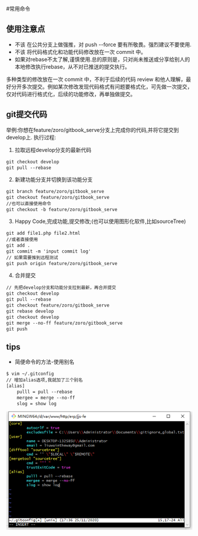 #常用命令

## 使用注意点
- 不该 在公共分支上做强推，对 push --force 要有所敬畏。强烈建议不要使用.
- 不该 将代码格式化和功能代码修改放在一次 commit 中。
- 如果对rebase不太了解,谨慎使用.总的原则是，只对尚未推送或分享给别人的本地修改执行rebase，从不对已推送的提交执行。

多种类型的修改放在一次 commit 中，不利于后续的代码 review 和他人理解，最好分开多次提交。例如某次修改发现代码格式有问题要格式化，可先做一次提交，仅对代码进行格式化，后续的功能修改，再单独做提交。

## git提交代码
举例:你想在feature/zoro/gitbook_serve分支上完成你的代码,并将它提交到develop上.
执行过程:
1. 拉取远程develop分支的最新代码
```
git checkout develop
git pull --rebase
 ```
2. 新建功能分支并切换到该功能分支
```
git branch feature/zoro/gitbook_serve
git checkout feature/zoro/gitbook_serve
//也可以直接使用命令
git checkout -b feature/zoro/gitbook_serve
```
3. Happy Code,完成功能,提交修改;(也可以使用图形化软件,比如sourceTree)
```
git add file1.php file2.html
//或者直接使用
git add .
git commit -m 'input commit log'
// 如果需要推到远程测试
git push origin feature/zoro/gitbook_serve
```
4. 合并提交
```
// 先把develop分支和功能分支拉到最新，再合并提交
git checkout develop
git pull --rebase
git checkout feature/zoro/gitbook_serve
git rebase develop
git checkout develop
git merge --no-ff feature/zoro/gitbook_serve
git push
```

## tips
- 简便命令的方法-使用别名
```
$ vim ~/.gitconfig
// 增加alias选项,我就加了三个别名
[alias]
    pulll = pull --rebase
    mergee = merge --no-ff
    slog = show log
```
![](../assets/git/git_config.png)
